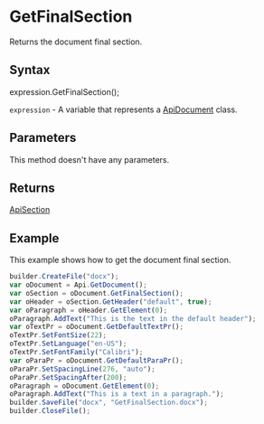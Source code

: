 # GetFinalSection

Returns the document final section.

## Syntax

expression.GetFinalSection();

`expression` - A variable that represents a [ApiDocument](../ApiDocument.md) class.

## Parameters

This method doesn't have any parameters.

## Returns

[ApiSection](../../ApiSection/ApiSection.md)

## Example

This example shows how to get the document final section.

```javascript
builder.CreateFile("docx");
var oDocument = Api.GetDocument();
var oSection = oDocument.GetFinalSection();
var oHeader = oSection.GetHeader("default", true);
var oParagraph = oHeader.GetElement(0);
oParagraph.AddText("This is the text in the default header");
var oTextPr = oDocument.GetDefaultTextPr();
oTextPr.SetFontSize(22);
oTextPr.SetLanguage("en-US");
oTextPr.SetFontFamily("Calibri");
var oParaPr = oDocument.GetDefaultParaPr();
oParaPr.SetSpacingLine(276, "auto");
oParaPr.SetSpacingAfter(200);
oParagraph = oDocument.GetElement(0);
oParagraph.AddText("This is a text in a paragraph.");
builder.SaveFile("docx", "GetFinalSection.docx");
builder.CloseFile();
```